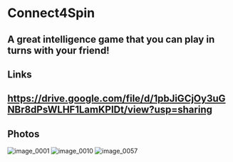 # Connect4Spin

A great intelligence game that you can play in turns with your friend!
---
## Links
https://drive.google.com/file/d/1pbJiGCjOy3uGNBr8dPsWLHF1LamKPIDt/view?usp=sharing
---
## Photos
![image_0001](https://github.com/BK-97/Connect4Spin/assets/59361739/b2904475-2194-455b-8dcd-453d612d6aa6)
![image_0010](https://github.com/BK-97/Connect4Spin/assets/59361739/a9647547-bc9e-4bca-9a08-4b2d9d3d42b0)
![image_0057](https://github.com/BK-97/Connect4Spin/assets/59361739/225f460f-64aa-4645-8f5c-35bdac799683)
